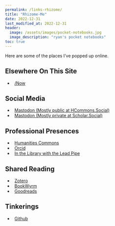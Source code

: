 ```yaml
---
permalink: /links-rhizome/
title: "Rhizome-Me"
date: 2022-12-31
last_modified_at: 2022-12-31
header: 
  image: /assets/images/pocket-notebooks.jpg
  image_description: "ryan's pocket notebooks"
toc: true
---
```

Here are some of the places I've popped up online.  

## Elsewhere On This Site  

<ul class="list-unstyled" role="list">
<li role="listitem">
    <a href="{{ '/now' | relative_url }}" itemprop="sameAs" rel="nofollow noopener noreferrer" class="btn btn--primary btn--large">
    <i class="fas fa-user-clock" aria-hidden="true" style="margin-right: .5em;"></i>/Now
    </a>
</li>
</ul>

## Social Media  

<ul class="list-unstyled" role="list">
<li role="listitem">
    <a href="https://hcommons.social/@ryanrandall" itemprop="sameAs" rel="me nofollow noopener noreferrer" class="btn btn--primary btn--large">
    <i class="fab fa-mastodon" aria-hidden="true" style="margin-right: .5em;"></i>Mastodon (Mostly public at HCommons.Social)
    </a>
</li>
<li role="listitem">
    <a href="https://scholar.social/@foureyedsoul" itemprop="sameAs" rel="me nofollow noopener noreferrer" class="btn btn--primary btn--large">
    <i class="fab fa-mastodon" aria-hidden="true" style="margin-right: .5em;"></i>Mastodon (Mostly private at Scholar.Social)
    </a>
</li>
</ul>

## Professional Presences  

<ul class="list-unstyled" role="list">
<li role="listitem">
    <a href="https://hcommons.org/members/foureyedsoul/" itemprop="sameAs" rel="nofollow noopener noreferrer" class="btn btn--primary btn--large">
    <i class="fas fa-university" aria-hidden="true" style="margin-right: .5em;"></i>Humanities Commons
    </a>
</li>
<li role="listitem">
    <a href="https://orcid.org/0000-0003-4499-7255" itemprop="sameAs" rel="nofollow noopener noreferrer" class="btn btn--primary btn--large">
    <i class="ai ai-orcid" aria-hidden="true" style="margin-right: .5em;"></i>Orcid
    </a>
</li>
<li role="listitem">
    <a href="http://www.inthelibrarywiththeleadpipe.org/about/editorial-board/ryan-randall/" itemprop="sameAs" rel="nofollow noopener noreferrer" class="btn btn--primary btn--large">
    <i class="ai ai-open-access" aria-hidden="true" style="margin-right: .5em;"></i>In the Library with the Lead Pipe
  </a>
</li>
</ul>

## Shared Reading  

<ul class="list-unstyled" role="list">
<li role="listitem">
    <a href="https://www.zotero.org/ryanprandall" itemprop="sameAs" rel="nofollow noopener noreferrer" class="btn btn--primary btn--large">
    <i class="ai ai-zotero" aria-hidden="true" style="margin-right: .5em;"></i>Zotero
    </a>
</li>
<li role="listitem">
    <a href="https://bookwyrm.social/user/foureyedsoul" itemprop="sameAs" rel="me nofollow noopener noreferrer" class="btn btn--primary btn--large">
    <i class="fas fa-fw fa-book" aria-hidden="true" style="margin-right: .5em;"></i>BookWyrm
    </a>
</li>
<li role="listitem">
    <a href="http://goodreads.com/user/show/2077359-ryan" itemprop="sameAs" rel="nofollow noopener noreferrer" class="btn btn--primary btn--large">
    <i class="fas fa-fw fa-book" aria-hidden="true" style="margin-right: .5em;"></i>Goodreads
    </a>
</li>
</ul>

## Tinkerings  

<ul class="list-unstyled" role="list">
<li role="listitem">
    <a href="https://github.com/ryan-p-randall" itempromp="sameAs" rel="nofollow noopener noreferrer" class="btn btn--primary btn--large">
    <i class="fab fa-fw fa-github" aria-hidden="true" style="margin-right: .5em;"></i>Github
    </a>
</li>
</ul>